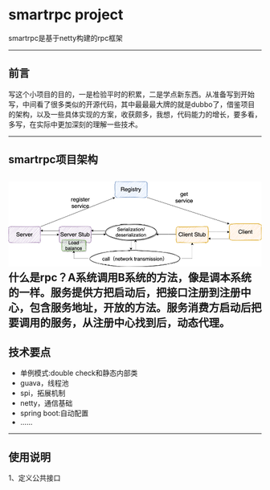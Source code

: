 # smartrpc project
smartrpc是基于netty构建的rpc框架

----------
## 前言

写这个小项目的目的，一是检验平时的积累，二是学点新东西。从准备写到开始写，中间看了很多类似的开源代码，其中最最最大牌的就是dubbo了，借鉴项目的架构，以及一些具体实现的方案，收获颇多，我想，代码能力的增长，要多看，多写，在实际中更加深刻的理解一些技术。

----------

## smartrpc项目架构
![rpc-architure-detail.png](image%2Frpc-architure-detail.png)
什么是rpc？A系统调用B系统的方法，像是调本系统的一样。服务提供方把启动后，把接口注册到注册中心，包含服务地址，开放的方法。服务消费方启动后把要调用的服务，从注册中心找到后，动态代理。
----------


## 技术要点
* 单例模式:double check和静态内部类
* guava，线程池
* spi，拓展机制
* netty，通信基础
* spring boot:自动配置
* ......

----------
## 使用说明
1、定义公共接口
